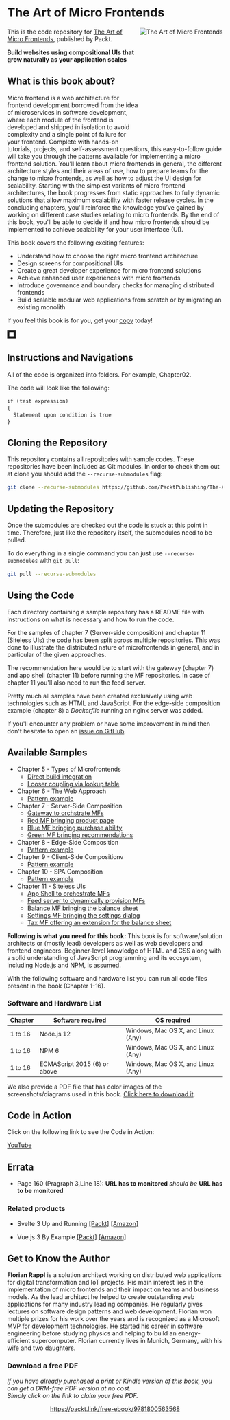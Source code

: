 


# The Art of Micro Frontends

<a href="https://www.packtpub.com/product/the-art-of-microfrontends/9781800563568"><img src="https://static.packt-cdn.com/products/9781800563568/cover/smaller" alt="The Art of Micro Frontends" height="256px" align="right"></a>

This is the code repository for [The Art of Micro Frontends](https://www.packtpub.com/product/the-art-of-microfrontends/9781800563568), published by Packt.

**Build websites using compositional UIs that grow naturally as your application scales**

## What is this book about?
Micro frontend is a web architecture for frontend development borrowed from the idea of microservices in software development, where each module of the frontend is developed and shipped in isolation to avoid complexity and a single point of failure for your frontend.
Complete with hands-on tutorials, projects, and self-assessment questions, this easy-to-follow guide will take you through the patterns available for implementing a micro frontend solution. You’ll learn about micro frontends in general, the different architecture styles and their areas of use, how to prepare teams for the change to micro frontends, as well as how to adjust the UI design for scalability. Starting with the simplest variants of micro frontend architectures, the book progresses from static approaches to fully dynamic solutions that allow maximum scalability with faster release cycles. In the concluding chapters, you'll reinforce the knowledge you’ve gained by working on different case studies relating to micro frontends.
By the end of this book, you'll be able to decide if and how micro frontends should be implemented to achieve scalability for your user interface (UI).

This book covers the following exciting features:
* Understand how to choose the right micro frontend architecture
* Design screens for compositional UIs
* Create a great developer experience for micro frontend solutions
* Achieve enhanced user experiences with micro frontends
* Introduce governance and boundary checks for managing distributed frontends
* Build scalable modular web applications from scratch or by migrating an existing monolith

If you feel this book is for you, get your [copy](https://www.amazon.com/dp/1800563566) today!

<a href="https://www.packtpub.com/?utm_source=github&utm_medium=banner&utm_campaign=GitHubBanner"><img src="https://raw.githubusercontent.com/PacktPublishing/GitHub/master/GitHub.png" alt="https://www.packtpub.com/" border="5" /></a>

## Instructions and Navigations
All of the code is organized into folders. For example, Chapter02.

The code will look like the following:
```
if (test expression)
{
  Statement upon condition is true
}
```
## Cloning the Repository

This repository contains all repositories with sample codes. These repositories have been included as Git modules. In order to check them out at clone you should add the `--recurse-submodules` flag:

```sh
git clone --recurse-submodules https://github.com/PacktPublishing/The-Art-of-Microfrontends.git
```

## Updating the Repository

Once the submodules are checked out the code is stuck at this point in time. Therefore, just like the repository itself, the submodules need to be pulled.

To do everything in a single command you can just use `--recurse-submodules` with `git pull`:

```sh
git pull --recurse-submodules
```

## Using the Code

Each directory containing a sample repository has a README file with instructions on what is necessary and how to run the code.

For the samples of chapter 7 (Server-side composition) and chapter 11 (Siteless UIs) the code has been split across multiple repositories. This was done to illustrate the distributed nature of microfrontends in general, and in particular of the given approaches.

The recommendation here would be to start with the gateway (chapter 7) and app shell (chapter 11) before running the MF repositories. In case of chapter 11 you'll also need to run the feed server.

Pretty much all samples have been created exclusively using web technologies such as HTML and JavaScript. For the edge-side composition example (chapter 8) a *Dockerfile* running an nginx server was added.

If you'll encounter any problem or have some improvement in mind then don't hesitate to open an [issue on GitHub](https://github.com/PacktPublishing/The-Art-of-Microfrontends/issues).

## Available Samples

* Chapter 5 - Types of Microfrontends
  * [Direct build integration](https://github.com/ArtOfMicrofrontends/05-pipeline)
  * [Looser coupling via lookup table](https://github.com/ArtOfMicrofrontends/05-server-discover)
* Chapter 6 - The Web Approach
  * [Pattern example](https://github.com/ArtOfMicrofrontends/06-web-approach)
* Chapter 7 - Server-Side Composition
  * [Gateway to orchstrate MFs](https://github.com/ArtOfMicrofrontends/07-gateway)
  * [Red MF bringing product page](https://github.com/ArtOfMicrofrontends/07-red)
  * [Blue MF bringing purchase ability](https://github.com/ArtOfMicrofrontends/07-blue)
  * [Green MF bringing recommendations](https://github.com/ArtOfMicrofrontends/07-green)
* Chapter 8 - Edge-Side Composition
  * [Pattern example](https://github.com/ArtOfMicrofrontends/08-edge-side-composition)
* Chapter 9 - Client-Side Compositionv
  * [Pattern example](https://github.com/ArtOfMicrofrontends/09-client-side-composition)
* Chapter 10 - SPA Composition
  * [Pattern example](https://github.com/ArtOfMicrofrontends/10-spa-composition)
* Chapter 11 - Siteless UIs
  * [App Shell to orchestrate MFs](https://github.com/ArtOfMicrofrontends/11-app-shell)
  * [Feed server to dynamically provision MFs](https://github.com/ArtOfMicrofrontends/11-service-feed)
  * [Balance MF bringing the balance sheet](https://github.com/ArtOfMicrofrontends/11-frontend-balance)
  * [Settings MF bringing the settings dialog](https://github.com/ArtOfMicrofrontends/11-frontend-settings)
  * [Tax MF offering an extension for the balance sheet](https://github.com/ArtOfMicrofrontends/11-frontend-tax)

**Following is what you need for this book:**
This book is for software/solution architects or (mostly lead) developers as well as web developers and frontend engineers. Beginner-level knowledge of HTML and CSS along with a solid understanding of JavaScript programming and its ecosystem, including Node.js and NPM, is assumed.

With the following software and hardware list you can run all code files present in the book (Chapter 1-16).

### Software and Hardware List

| Chapter  | Software required                   | OS required                        |
| -------- | ------------------------------------| -----------------------------------|
| 1 to 16      | Node.js 12                     | Windows, Mac OS X, and Linux (Any) |
| 1 to 16        | NPM 6            | Windows, Mac OS X, and Linux (Any) |
| 1 to 16        | ECMAScript 2015 (6) or above          | Windows, Mac OS X, and Linux (Any) |

We also provide a PDF file that has color images of the screenshots/diagrams used in this book. [Click here to download it](https://static.packt-cdn.com/downloads/9781800563568_ColorImages.pdf).

## Code in Action

Click on the following link to see the Code in Action:

[YouTube](https://www.youtube.com/playlist?list=PLeLcvrwLe185OWoZT0hfN5zesgVangK5M)

## Errata

* Page 160 (Pragraph 3,Line 18): **URL has to monitored** _should be_ **URL has to be monitored**


### Related products <Other books you may enjoy>
* Svelte 3 Up and Running [[Packt]](https://www.packtpub.com/product/svelte-3-up-and-running/9781839213625) [[Amazon]](https://www.amazon.com/dp/1839213620)

* Vue.js 3 By Example [[Packt]](https://www.packtpub.com/product/vue-js-3-by-example/9781838826345) [[Amazon]](https://www.amazon.com/dp/1838826343)

## Get to Know the Author
**Florian Rappl**
is a solution architect working on distributed web applications for digital transformation and IoT projects. His main interest lies in the implementation of micro frontends and their impact on teams and business models.
As the lead architect he helped to create outstanding web applications for many industry leading companies. He regularly gives lectures on software design patterns and web development. Florian won multiple prizes for his work over the years and is recognized as a Microsoft MVP for development technologies.
He started his career in software engineering before studying physics and helping to build an energy-efficient supercomputer. Florian currently lives in Munich, Germany, with his wife and two daughters.
### Download a free PDF

 <i>If you have already purchased a print or Kindle version of this book, you can get a DRM-free PDF version at no cost.<br>Simply click on the link to claim your free PDF.</i>
<p align="center"> <a href="https://packt.link/free-ebook/9781800563568">https://packt.link/free-ebook/9781800563568 </a> </p>
